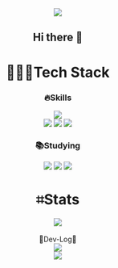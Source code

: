 <div align="center">
  <img src="https://capsule-render.vercel.app/api?type=waving&color=BDBDC8&height=150&section=header&text=Welcome&fontSize=20" />

## Hi there 👋

<div>
  <h1>👨🏻‍💻Tech Stack</h1>
  <h3>🔥Skills</h3>
  <img src="https://img.shields.io/badge/Java-ED8B00?style=for-the-badge&logo=openjdk&logoColor=white">
  <br/>
  <img src="https://img.shields.io/badge/JavaScript-F7DF1E?style=for-the-badge&logo=JavaScript&logoColor=white">
  <img src="https://img.shields.io/badge/node.js-339933?style=for-the-badge&logo=Node.js&logoColor=white">
  
  <img src="https://img.shields.io/badge/react-61DAFB?style=for-the-badge&logo=react&logoColor=black">
  <h3>📚Studying</h3>
  <img src="https://img.shields.io/badge/spring-6DB33F?style=for-the-badge&logo=spring&logoColor=white"> 
  <img src="https://img.shields.io/badge/express-000000?style=for-the-badge&logo=express&logoColor=white">
  <img src="https://img.shields.io/badge/Redis-DC382D?style=for-the-badge&logo=Redis&logoColor=white">
  <br/>
</div>

# ⌗Stats
<div>
  <img src="https://github-readme-stats.vercel.app/api/top-langs/?username=sejung2&exclude_repo=java-onboarding-practice,javabaseball-6,java-racingcar-6,java-lotto-6,java-christmas-6-sejung2&langs_count=8&layout=compact"/>
</div>
<br>
<div align="center">🚀Dev-Log🚀</div>
<div>
  <a align="center" href="https://twindrop.tistory.com/"><img src="https://img.shields.io/badge/Tistory-ff5949?style=flat&logo=Tistory&logoColor=white" /></a>
</div>

<img src="https://capsule-render.vercel.app/api?type=waving&color=BDBDC8&height=150&section=footer" />
</div>
